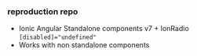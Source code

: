 ### reproduction repo

- Ionic Angular Standalone components v7 + IonRadio `[disabled]="undefined"`
- Works with non standalone components